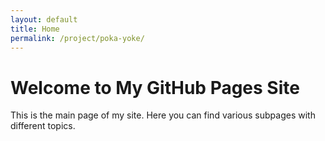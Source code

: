 ```yaml
---
layout: default
title: Home
permalink: /project/poka-yoke/
---
```


# Welcome to My GitHub Pages Site

This is the main page of my site. Here you can find various subpages with different topics.
